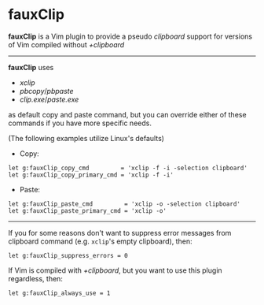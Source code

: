 fauxClip
=============

**fauxClip** is a Vim plugin to provide a pseudo _clipboard_ support for
versions of Vim compiled without _+clipboard_

---

**fauxClip** uses

* _xclip_
* _pbcopy_/_pbpaste_
* _clip.exe_/_paste.exe_

as default copy and paste command, but you can
override either of these commands if you have more specific needs.

(The following examples utilize Linux's defaults)

* Copy:
``` vim
let g:fauxClip_copy_cmd         = 'xclip -f -i -selection clipboard'
let g:fauxClip_copy_primary_cmd = 'xclip -f -i'
```
* Paste:
``` vim
let g:fauxClip_paste_cmd         = 'xclip -o -selection clipboard'
let g:fauxClip_paste_primary_cmd = 'xclip -o'
```

---

If you for some reasons don't want to suppress error messages from clipboard
command (e.g. `xclip`'s empty clipboard), then:
```vim
let g:fauxClip_suppress_errors = 0
```

If Vim is compiled with _+clipboard_, but you want to use this plugin regardless, then:
```vim
let g:fauxClip_always_use = 1
```
